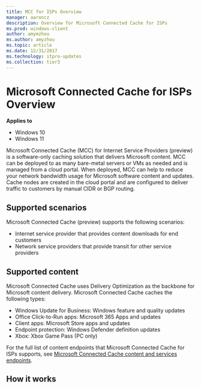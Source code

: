 ```yaml
---
title: MCC for ISPs Overview
manager: aaroncz
description: Overview for Microsoft Connected Cache for ISPs
ms.prod: windows-client
author: amymzhou
ms.author: amyzhou
ms.topic: article
ms.date: 12/31/2017
ms.technology: itpro-updates
ms.collection: tier3
---
```


# Microsoft Connected Cache for ISPs Overview

**Applies to**

- Windows 10
- Windows 11

Microsoft Connected Cache (MCC) for Internet Service Providers (preview) is a software-only caching solution that delivers Microsoft content. MCC can be deployed to as many bare-metal servers or VMs as needed and is managed from a cloud portal. When deployed, MCC can help to reduce your network bandwidth usage for Microsoft software content and updates. Cache nodes are created in the cloud portal and are configured to deliver traffic to customers by manual CIDR or BGP routing.

## Supported scenarios

Microsoft Connected Cache (preview) supports the following scenarios:

- Internet service provider that provides content downloads for end customers
- Network service providers that provide transit for other service providers

## Supported content

Microsoft Connected Cache uses Delivery Optimization as the backbone for Microsoft content delivery. Microsoft Connected Cache caches the following types:

- Windows Update for Business: Windows feature and quality updates
- Office Click-to-Run apps: Microsoft 365 Apps and updates
- Client apps: Microsoft Store apps and updates
- Endpoint protection: Windows Defender definition updates
- Xbox: Xbox Game Pass (PC only)

For the full list of content endpoints that Microsoft Connected Cache for ISPs supports, see [Microsoft Connected Cache content and services endpoints](delivery-optimization-endpoints.md).

## How it works

